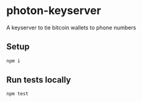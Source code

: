 # photon-keyserver
A keyserver to tie bitcoin wallets to phone numbers

## Setup

```bash
npm i
```

## Run tests locally

```bash
npm test
```